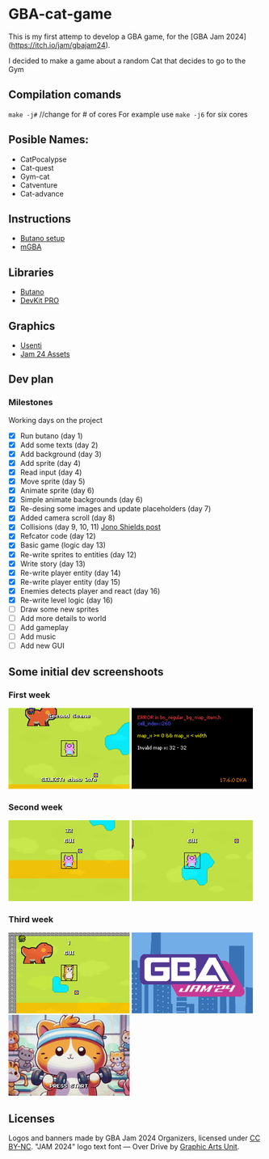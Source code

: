 # GBA-cat-game
This is my first attemp to develop a GBA game, for the [GBA Jam 2024] (https://itch.io/jam/gbajam24).

I decided to make a game about a random Cat that decides to go to the Gym

## Compilation comands
  `make -j#`  //change for # of cores
  For example use `make -j6` for six cores

## Posible Names:
  - CatPocalypse
  - Cat-quest
  - Gym-cat
  - Catventure
  - Cat-advance

## Instructions
  - [Butano setup](https://gvaliente.github.io/butano/getting_started.html)
  - [mGBA](https://mgba.io/)

## Libraries
  - [Butano](https://github.com/GValiente/butano)
  - [DevKit PRO](https://devkitpro.org/)

## Graphics
  - [Usenti](https://www.coranac.com/projects/usenti/)
  - [Jam 24 Assets](https://github.com/gbadev-org/gbajam24-assets)

## Dev plan
### Milestones
Working days on the project
- [x] Run butano (day 1)
- [x] Add some texts (day 2)
- [x] Add background (day 3)
- [x] Add sprite (day 4)
- [x] Read input (day 4)
- [x] Move sprite (day 5)
- [x] Animate sprite (day 6)
- [x] Simple animate backgrounds (day 6)
- [x] Re-desing some images and update placeholders (day 7)
- [x] Added camera scroll (day 8)
- [x] Collisions (day 9, 10, 11) [Jono Shields post](https://jonoshields.com/post/day-13)
- [x] Refcator code (day 12)
- [x] Basic game (logic day 13)
- [x] Re-write sprites to entities (day 12)
- [x] Write story (day 13)
- [x] Re-write player entity (day 14)
- [x] Re-write player entity (day 15)
- [x] Enemies detects player and react (day 16)
- [x] Re-write level logic (day 16)
- [ ] Draw some new sprites
- [ ] Add more details to world
- [ ] Add gameplay
- [ ] Add music
- [ ] Add new GUI

## Some initial dev screenshoots
### First week
![First sprites and world](/images/GBA-cat-game-1.png)
![Boundaries errors](/images/GBA-cat-game-0.png)
### Second week
![Collisions works](/images/GBA-cat-game-3.png)
![Collisions works](/images/GBA-cat-game-4.png)
### Third week
![Rework sprite works](/images/GBA-cat-game-5.png)
![Rework logos works](/images/GBA-cat-game-6.png)
![Rework intro works](/images/GBA-cat-game-7.png)

## Licenses
Logos and banners made by GBA Jam 2024 Organizers, licensed under [CC BY-NC](https://creativecommons.org/licenses/by-nc/4.0/).
"JAM 2024" logo text font — Over Drive by [Graphic Arts Unit](https://www.graphicartsunit.com/gaupra/index.html).